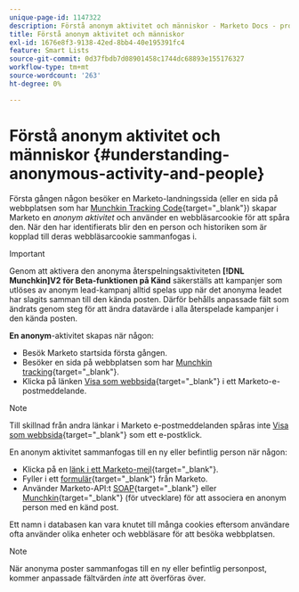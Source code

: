 ```yaml
---
unique-page-id: 1147322
description: Förstå anonym aktivitet och människor - Marketo Docs - produktdokumentation
title: Förstå anonym aktivitet och människor
exl-id: 1676e8f3-9138-42ed-8bb4-40e195391fc4
feature: Smart Lists
source-git-commit: 0d37fbdb7d08901458c1744dc68893e155176327
workflow-type: tm+mt
source-wordcount: '263'
ht-degree: 0%

---
```


# Förstå anonym aktivitet och människor {#understanding-anonymous-activity-and-people}

Första gången någon besöker en Marketo-landningssida (eller en sida på webbplatsen som har [Munchkin Tracking Code](/help/marketo/product-docs/administration/additional-integrations/add-munchkin-tracking-code-to-your-website.md){target="_blank"}) skapar Marketo en *anonym aktivitet* och använder en webbläsarcookie för att spåra den. När den har identifierats blir den en person och historiken som är kopplad till deras webbläsarcookie sammanfogas i.

>[!IMPORTANT]
>
>Genom att aktivera den anonyma återspelningsaktiviteten **[!DNL Munchkin]V2 för Beta-funktionen på Känd** säkerställs att kampanjer som utlöses av anonym lead-kampanj alltid spelas upp när det anonyma leadet har slagits samman till den kända posten. Därför behålls anpassade fält som ändrats genom steg för att ändra datavärde i alla återspelade kampanjer i den kända posten.

**En anonym**-aktivitet skapas när någon:

* Besök Marketo startsida första gången.
* Besöker en sida på webbplatsen som har [Munchkin tracking](/help/marketo/product-docs/administration/additional-integrations/add-munchkin-tracking-code-to-your-website.md){target="_blank"}.
* Klicka på länken [Visa som webbsida](/help/marketo/product-docs/email-marketing/general/functions-in-the-editor/add-a-view-as-web-page-link-to-an-email.md){target="_blank"} i ett Marketo-e-postmeddelande.

>[!NOTE]
>
>Till skillnad från andra länkar i Marketo e-postmeddelanden spåras inte [Visa som webbsida](/help/marketo/product-docs/email-marketing/general/functions-in-the-editor/add-a-view-as-web-page-link-to-an-email.md){target="_blank"} som ett e-postklick.

En anonym aktivitet sammanfogas till en ny eller befintlig person när någon:

* Klicka på en [länk i ett Marketo-mejl](/help/marketo/product-docs/email-marketing/general/using-tokens/add-a-system-token-as-a-link-in-an-email.md){target="_blank"}.
* Fyller i ett [formulär](/help/marketo/product-docs/demand-generation/forms/form-actions/embed-a-form-on-your-website.md){target="_blank"} från Marketo.
* Använder Marketo-API:t [SOAP](/help/marketo/product-docs/administration/additional-integrations/configuring-your-soap-api-settings.md){target="_blank"} eller [Munchkin](/help/marketo/product-docs/administration/additional-integrations/add-munchkin-tracking-code-to-your-website.md){target="_blank"} (för utvecklare) för att associera en anonym person med en känd post.

Ett namn i databasen kan vara knutet till många cookies eftersom användare ofta använder olika enheter och webbläsare för att besöka webbplatsen.

>[!NOTE]
>
>När anonyma poster sammanfogas till en ny eller befintlig personpost, kommer anpassade fältvärden *inte* att överföras över.
